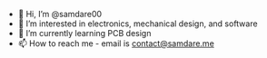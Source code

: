 - 👋 Hi, I’m @samdare00
- 👀 I’m interested in electronics, mechanical design, and software
- 🌱 I’m currently learning PCB design
- 📫 How to reach me - email is contact@samdare.me
